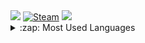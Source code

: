 <div> 
  <a href="https://www.instagram.com/pixizora/" target="_blank"><img src="https://img.shields.io/badge/-Instagram-%23E4405F?style=for-the-badge&logo=instagram&logoColor=white" target="_blank"></a>
  <a href="https://store.steampowered.com/curator/45368367-Pixizora/" target="_blank"><img src="https://img.shields.io/badge/-Steam-000000?style=for-the-badge&logo=steam&logoColor=white" alt="Steam"></a>
   <a href="https://solracjunio.github.io/" target="_blank"><img src="https://img.shields.io/badge/-Blog-ff9900?style=for-the-badge&logo=ghost&logoColor=white"></a>
</div>

<details>
  <summary>:zap: Most Used Languages</summary><img align="left" alt="Syrine's GitHub Top Languages" src="https://github-readme-stats.vercel.app/api/top-langs/?username=solracjunio" />
</details>
